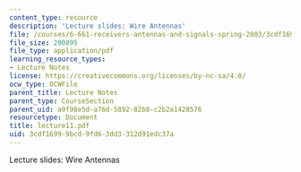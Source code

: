 ```yaml
---
content_type: resource
description: 'Lecture slides: Wire Antennas'
file: /courses/6-661-receivers-antennas-and-signals-spring-2003/3cdf16999bcd9fd63dd3312d91edc37a_lecture11.pdf
file_size: 200895
file_type: application/pdf
learning_resource_types:
- Lecture Notes
license: https://creativecommons.org/licenses/by-nc-sa/4.0/
ocw_type: OCWFile
parent_title: Lecture Notes
parent_type: CourseSection
parent_uid: a9f98e5d-a76d-5892-82b8-c2b2a1428576
resourcetype: Document
title: lecture11.pdf
uid: 3cdf1699-9bcd-9fd6-3dd3-312d91edc37a
---
```

Lecture slides: Wire Antennas
